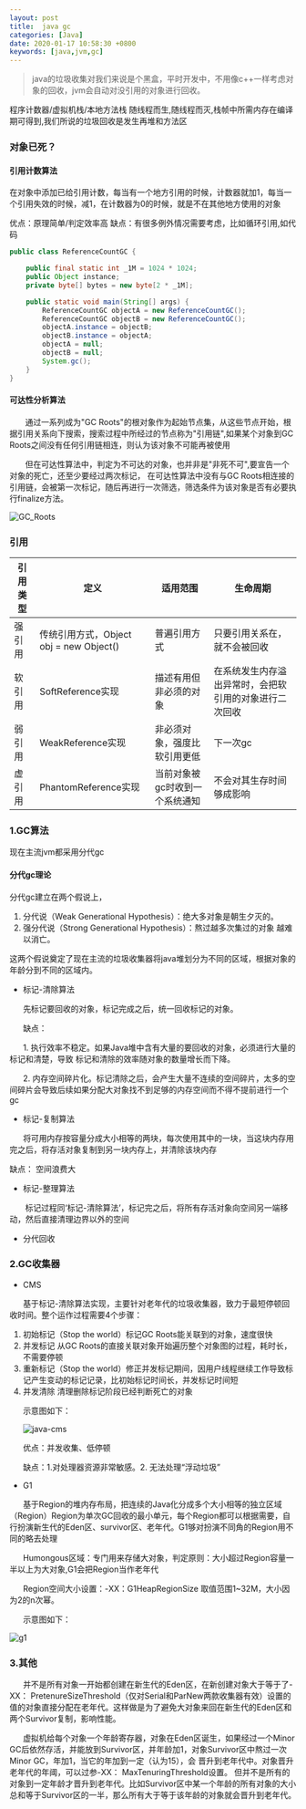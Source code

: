 ```yaml
---
layout: post
title:  java gc
categories: [Java]
date: 2020-01-17 10:58:30 +0800
keywords: [java,jvm,gc]
---
```


>java的垃圾收集对我们来说是个黑盒，平时开发中，不用像c++一样考虑对象的回收，jvm会自动对没引用的对象进行回收。

程序计数器/虚拟机栈/本地方法栈 随线程而生,随线程而灭,栈帧中所需内存在编译期可得到,我们所说的垃圾回收是发生再堆和方法区

### 对象已死？

#### 引用计数算法
在对象中添加已给引用计数，每当有一个地方引用的时候，计数器就加1，每当一个引用失效的时候，减1，在计数器为0的时候，就是不在其他地方使用的对象

优点：原理简单/判定效率高
缺点：有很多例外情况需要考虑，比如循环引用,如代码
```java
public class ReferenceCountGC {

    public final static int _1M = 1024 * 1024;
    public Object instance;
    private byte[] bytes = new byte[2 * _1M];

    public static void main(String[] args) {
        ReferenceCountGC objectA = new ReferenceCountGC();
        ReferenceCountGC objectB = new ReferenceCountGC();
        objectA.instance = objectB;
        objectB.instance = objectA;
        objectA = null;
        objectB = null;
        System.gc();
    }
}
```

#### 可达性分析算法
&nbsp;&nbsp;&nbsp;&nbsp;&nbsp;&nbsp;&nbsp;通过一系列成为"GC Roots"的根对象作为起始节点集，从这些节点开始，根据引用关系向下搜索，搜索过程中所经过的节点称为"引用链",如果某个对象到GC Roots之间没有任何引用链相连，则认为该对象不可能再被使用

&nbsp;&nbsp;&nbsp;&nbsp;&nbsp;&nbsp;&nbsp;但在可达性算法中，判定为不可达的对象，也并非是"非死不可",要宣告一个对象的死亡，还至少要经过两次标记，
在可达性算法中没有与GC Roots相连接的引用链，会被第一次标记，随后再进行一次筛选，筛选条件为该对象是否有必要执行finalize方法。

![GC_Roots](../images/posts/java-gc-root.png)

### 引用
引用类型 | 定义 | 适用范围 | 生命周期
--------| ---- | ------- | --------|
强引用 | 传统引用方式，Object obj = new Object() | 普遍引用方式 | 只要引用关系在，就不会被回收 |
软引用 | SoftReference实现 | 描述有用但非必须的对象 | 在系统发生内存溢出异常时，会把软引用的对象进行二次回收| 
弱引用 | WeakReference实现 | 非必须对象，强度比软引用更低 | 下一次gc |
虚引用 | PhantomReference实现 | 当前对象被gc时收到一个系统通知 | 不会对其生存时间够成影响 |


### 1.GC算法
现在主流jvm都采用分代gc

#### 分代gc理论
分代gc建立在两个假说上，
1. 分代说（Weak Generational Hypothesis）：绝大多对象是朝生夕灭的。 
2. 强分代说（Strong Generational Hypothesis）：熬过越多次集过的对象 越难以消亡。

这两个假说奠定了现在主流的垃圾收集器将java堆划分为不同的区域，根据对象的年龄分到不同的区域内。

- 标记-清除算法

&nbsp;&nbsp;&nbsp;&nbsp;&nbsp;&nbsp;先标记要回收的对象，标记完成之后，统一回收标记的对象。

&nbsp;&nbsp;&nbsp;&nbsp;&nbsp;&nbsp;缺点：

&nbsp;&nbsp;&nbsp;&nbsp;&nbsp;&nbsp;1.  执行效率不稳定。如果Java堆中含有大量的要回收的对象，必须进行大量的标记和清楚，导致 标记和清除的效率随对象的数量增长而下降。

&nbsp;&nbsp;&nbsp;&nbsp;&nbsp;&nbsp;2. 内存空间碎片化。标记清除之后，会产生大量不连续的空间碎片，太多的空间碎片会导致后续如果分配大对象找不到足够的内存空间而不得不提前进行一个gc

- 标记-复制算法

&nbsp;&nbsp;&nbsp;&nbsp;&nbsp;&nbsp;将可用内存按容量分成大小相等的两块，每次使用其中的一块，当这块内存用完之后，将存活对象复制到另一块内存上，并清除该块内存

缺点：
空间浪费大
- 标记-整理算法

&nbsp;&nbsp;&nbsp;&nbsp;&nbsp;&nbsp; 标记过程同‘标记-清除算法’，标记完之后，将所有存活对象向空间另一端移动，然后直接清理边界以外的空间
- 分代回收

### 2.GC收集器
- CMS

&nbsp;&nbsp;&nbsp;&nbsp;&nbsp;&nbsp;基于标记-清除算法实现，主要针对老年代的垃圾收集器，致力于最短停顿回收时间。整个运作过程需要4个步骤：

1. 初始标记（Stop the world）标记GC Roots能关联到的对象，速度很快
2. 并发标记  从GC Roots的直接关联对象开始遍历整个对象图的过程，耗时长，不需要停顿
3. 重新标记（Stop the world）修正并发标记期间，因用户线程继续工作导致标记产生变动的标记记录，比初始标记时间长，并发标记时间短
4. 并发清除 清理删除标记阶段已经判断死亡的对象

&nbsp;&nbsp;&nbsp;&nbsp;&nbsp;&nbsp;示意图如下：

&nbsp;&nbsp;&nbsp;&nbsp;&nbsp;&nbsp;![java-cms](../images/posts/java-cms.png)

&nbsp;&nbsp;&nbsp;&nbsp;&nbsp;&nbsp;优点：并发收集、低停顿

&nbsp;&nbsp;&nbsp;&nbsp;&nbsp;&nbsp;缺点：1.对处理器资源非常敏感。2. 无法处理“浮动垃圾”
- G1

&nbsp;&nbsp;&nbsp;&nbsp;&nbsp;&nbsp;基于Region的堆内存布局，把连续的Java化分成多个大小相等的独立区域（Region）Region为单次GC回收的最小单元，每个Region都可以根据需要，自行扮演新生代的Eden区、survivor区、老年代。G1够对扮演不同角的Region用不同的略去处理

&nbsp;&nbsp;&nbsp;&nbsp;&nbsp;&nbsp;Humongous区域：专门用来存储大对象，判定原则：大小超过Region容量一半以上为大对象,G1会把Region当作老年代

&nbsp;&nbsp;&nbsp;&nbsp;&nbsp;&nbsp;Region空间大小设置：-XX：G1HeapRegionSize 取值范围1~32M，大小因为2的n次幂。

&nbsp;&nbsp;&nbsp;&nbsp;&nbsp;&nbsp;示意图如下：

![g1](../images/posts/java-g1.png)

### 3.其他

&nbsp;&nbsp;&nbsp;&nbsp;&nbsp;&nbsp;并不是所有对象一开始都创建在新生代的Eden区，在新创建对象大于等于了-XX： PretenureSizeThreshold（仅对Serial和ParNew两款收集器有效）设置的值的对象直接分配在老年代。这样做是为了避免大对象来回在新生代的Eden区和两个Survivor复制，影响性能。

&nbsp;&nbsp;&nbsp;&nbsp;&nbsp;&nbsp;虚拟机给每个对象一个年龄寄存器，对象在Eden区诞生，如果经过一个Minor GC后依然存活，并能放到Survivor区，并年龄加1，对象Survivor区中熬过一次 Minor GC，年加1，当它的年加到一定（认为15），会 晋升到老年代中。对象晋升老年代的年阈，可以过参-XX： MaxTenuringThreshold设置。 但并不是所有的对象到一定年龄才晋升到老年代。比如Survivor区中某一个年龄的所有对象的大小总和等于Survivor区的一半，那么所有大于等于该年龄的对象就会晋升到老年代。